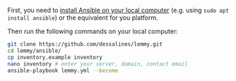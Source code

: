 First, you need to [install Ansible on your local computer](https://docs.ansible.com/ansible/latest/installation_guide/intro_installation.html) (e.g. using `sudo apt install ansible`) or the equivalent for you platform.

Then run the following commands on your local computer:

```bash
git clone https://github.com/dessalines/lemmy.git
cd lemmy/ansible/
cp inventory.example inventory
nano inventory # enter your server, domain, contact email
ansible-playbook lemmy.yml --become
```
